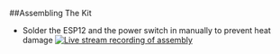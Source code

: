 ##Assembling The Kit

- Solder the ESP12 and the power switch in manually to prevent heat damage
[![Live stream recording of assembly](http://img.youtube.com/vi/sj1m1feHBjQ/0.jpg)](http://www.youtube.com/watch?v=sj1m1feHBjQ)
